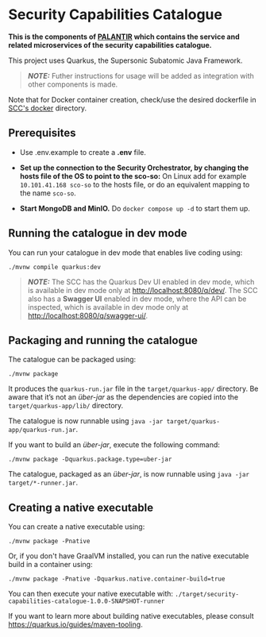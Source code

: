 # Security Capabilities Catalogue

**This is the components of [PALANTIR](../) which contains the service and related microservices of the security capabilities catalogue.**

This project uses Quarkus, the Supersonic Subatomic Java Framework.

> **_NOTE:_** Futher instructions for usage will be added as integration with other components is made.

Note that for Docker container creation, check/use the desired dockerfile in [SCC's docker][scc-docker-dir] directory.

## Prerequisites

* Use .env.example to create a **.env** file.
* **Set up the connection to the Security Orchestrator, by changing the hosts file of the OS to point to the sco-so:**
On Linux add for example `10.101.41.168 sco-so` to the hosts file, or do an equivalent mapping to the name `sco-so`.

* **Start MongoDB and MinIO.** Do `docker compose up -d` to start them up.

## Running the catalogue in dev mode

You can run your catalogue in dev mode that enables live coding using:

```shell script
./mvnw compile quarkus:dev
```

> **_NOTE:_**  The SCC has the Quarkus Dev UI enabled in dev mode, which is available in dev mode only at <http://localhost:8080/q/dev/>. The SCC also has a **Swagger UI** enabled in dev mode, where the API can be inspected, which is available in dev mode only at <http://localhost:8080/q/swagger-ui/>.

## Packaging and running the catalogue

The catalogue can be packaged using:

```shell script
./mvnw package
```

It produces the `quarkus-run.jar` file in the `target/quarkus-app/` directory.
Be aware that it’s not an _über-jar_ as the dependencies are copied into the `target/quarkus-app/lib/` directory.

The catalogue is now runnable using `java -jar target/quarkus-app/quarkus-run.jar`.

If you want to build an _über-jar_, execute the following command:

```shell script
./mvnw package -Dquarkus.package.type=uber-jar
```

The catalogue, packaged as an _über-jar_, is now runnable using `java -jar target/*-runner.jar`.

## Creating a native executable

You can create a native executable using:

```shell script
./mvnw package -Pnative
```

Or, if you don't have GraalVM installed, you can run the native executable build in a container using:

```shell script
./mvnw package -Pnative -Dquarkus.native.container-build=true
```

You can then execute your native executable with: `./target/security-capabilities-catalogue-1.0.0-SNAPSHOT-runner`

If you want to learn more about building native executables, please consult <https://quarkus.io/guides/maven-tooling>.

[scc-docker-dir]: src/main/docker

